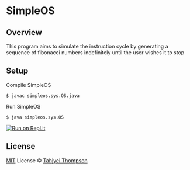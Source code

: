 
# SimpleOS


## Overview
This program aims to simulate the instruction cycle by generating a sequence of fibonacci numbers indefinitely until the user wishes it to stop 

## Setup

Compile SimpleOS

    $ javac simpleos.sys.OS.java 


Run SimpleOS

    $ java simpleos.sys.OS 

[![Run on Repl.it](https://repl.it/badge/github/Tajcore/simpleos)](https://repl.it/github/Tajcore/simpleos)



## License

[MIT](https://github.com/abranhe/programming-languages-logos/blob/master/license) License © [Tahjyei Thompson](https://github.com/tajcore)
